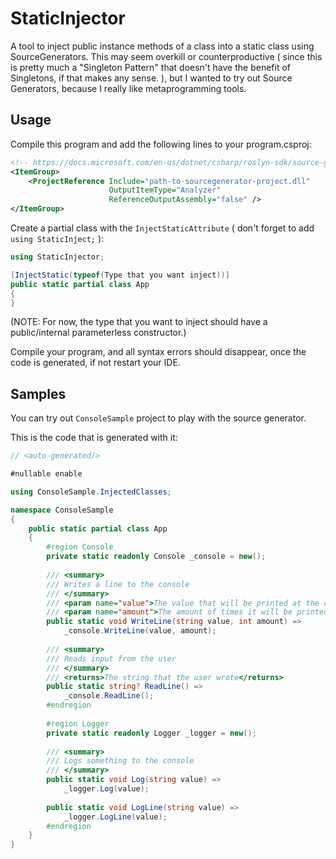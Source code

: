 ﻿# StaticInjector

A tool to inject public instance methods of a class into a static class using SourceGenerators. This may seem overkill or counterproductive ( since this is pretty much a "Singleton Pattern" that doesn't have the benefit of Singletons, if that makes any sense. ), but I wanted to try out Source Generators, because I really like metaprogramming tools.

## Usage

Compile this program and add the following lines to your program.csproj:
```xml
<!-- https://docs.microsoft.com/en-us/dotnet/csharp/roslyn-sdk/source-generators-overview -->
<ItemGroup>
    <ProjectReference Include="path-to-sourcegenerator-project.dll"
                      OutputItemType="Analyzer"
                      ReferenceOutputAssembly="false" />
</ItemGroup>
```

Create a partial class with the ```InjectStaticAttribute``` ( don't forget to add ```using StaticInject;``` ):

```c#
using StaticInjector;

[InjectStatic(typeof(Type that you want inject))]
public static partial class App
{
}
```

(NOTE: For now, the type that you want to inject should have a public/internal parameterless constructor.)

Compile your program, and all syntax errors should disappear, once the code is generated, if not restart your IDE.

## Samples

You can try out ```ConsoleSample``` project to play with the source generator.

This is the code that is generated with it:

```c#
// <auto-generated/>

#nullable enable

using ConsoleSample.InjectedClasses;

namespace ConsoleSample
{
    public static partial class App
    {
        #region Console
        private static readonly Console _console = new();
		
        /// <summary>
        /// Writes a line to the console
        /// </summary>
        /// <param name="value">The value that will be printed at the console</param>
        /// <param name="amount">The amount of times it will be printed</param>
        public static void WriteLine(string value, int amount) =>
            _console.WriteLine(value, amount);
		
        /// <summary>
        /// Reads input from the user
        /// </summary>
        /// <returns>The string that the user wrote</returns>
        public static string? ReadLine() =>
            _console.ReadLine();
        #endregion
		
        #region Logger
        private static readonly Logger _logger = new();
		
        /// <summary>
        /// Logs something to the console 
        /// </summary>
        public static void Log(string value) =>
            _logger.Log(value);
		
        public static void LogLine(string value) =>
            _logger.LogLine(value);
        #endregion
	}
}

```
